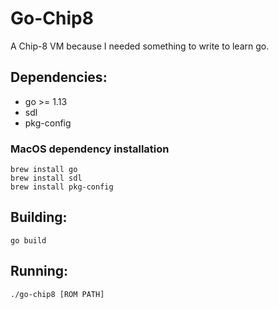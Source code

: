 # Go-Chip8

A Chip-8 VM because I needed something to write to learn go.

## Dependencies:
* go >= 1.13
* sdl
* pkg-config

### MacOS dependency installation
```
brew install go
brew install sdl
brew install pkg-config
```

## Building:

```
go build
```

## Running:

```
./go-chip8 [ROM PATH]
```
